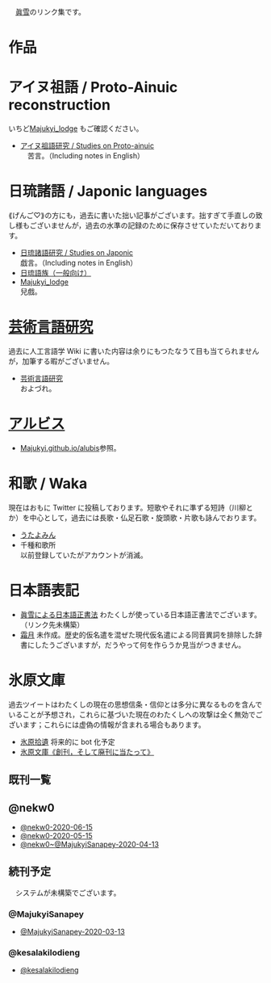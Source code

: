 　[眞雪](https://twitter.com/nekw0)のリンク集です。
# 作品
# アイヌ祖語 / Proto-Ainuic reconstruction
いちど[Majukyi_lodge](https://Majukyi.github.io/Japonic) もご確認ください。
* [アイヌ祖語研究 / Studies on Proto-ainuic](https://note.com/nigwatu/m/me4ef65753438)  
　苦言。（Including notes in English）
# 日琉諸語 / Japonic languages 
⟪げんご♡⟫の方にも，過去に書いた拙い記事がございます。拙すぎて手直しの致し様もございませんが，過去の水準の記録のために保存させていただいております。
* [日琉諸語研究 / Studies on Japonic](https://note.com/nigwatu/m/ma197b0221e8e)  
戯言。（Including notes in English）
* [日琉語族（一般向け）](https://note.com/nigwatu/m/ma123c42f2abb)
* [Majukyi_lodge](https://majukyi.github.io/Japonic/)  
兒戲。
# [芸術言語研究](https://conlinguistics.wikia.org/ja/wiki/%E8%8a%B8%E8%a1%93%E8%a8%80%E8%aa%9E%E7%a0%94%E7%a9%B6)
過去に人工言語学 Wiki に書いた内容は余りにもつたなうて目も当てられませんが，加筆する暇がございません。
* [芸術言語研究](https://note.com/nigwatu/m/m1ba4bf009c68)  
およづれ。
# [アルビス](https://pianists.github.io/PsMemoBlog/conworld/)
* [Majukyi.github.io/alubis](https://Majukyi.github.io/alubis)参照。
# 和歌 / Waka 
現在はおもに Twitter に投稿しております。短歌やそれに準ずる短詩（川柳とか）を中心として，過去には長歌・仏足石歌・旋頭歌・片歌も詠んでおります。
* [うたよみん](http://www.utayom.in/users/7977)
* 千種和歌所  
以前登録していたがアカウントが消滅。
# 日本語表記
* [眞雪による日本語正書法](https://Majukyi.github.io/Japonic/Jpn_Orth) 
わたくしが使っている日本語正書法でございます。（リンク先未構築）
* [霜月]() 
未作成。歴史的仮名遣を混ぜた現代仮名遣による同音異詞を排除した辞書にしたうございますが，だうやって何を作らうか見当がつきません。
# 氷原文庫
過去ツイートはわたくしの現在の思想信条・信仰とは多分に異なるものを含んでいることが予想され，これらに基づいた現在のわたくしへの攻撃は全く無効でございます；これらには虚偽の情報が含まれる場合もあります。
* [氷原拾遺󠄁](https://twitter.com/12003_09_17) 
将来的に bot 化予定
* [氷原文庫《創刊，そして廃刊に当たって》](https://Majukyi.github.io/Twitter)
## 既刊一覧
## @nekw0
* [@nekw0-2020-06-15](https://Majukyi.github.io/Twitter/Tweets-nekw0-2020-06-15/Your_archive.html)
* [@nekw0-2020-05-15](https://Majukyi.github.io/Twitter/Tweets-nekw0-2020-05-15/Your_archive.html)
* [@nekw0~@MajukyiSanapey-2020-04-13](Majukyi.github.io/Twitter/Tweets-MajukyiSanapey-nekw0-2020-04-13/Your_archive.html)
## 続刊予定 
　システムが未構築でございます。 
### @MajukyiSanapey
* [@MajukyiSanapey-2020-03-13]()
### @kesalakilodieng
* [@kesalakilodieng]()